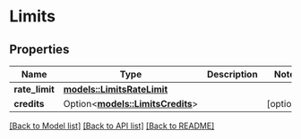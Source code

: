 # Limits

## Properties

Name | Type | Description | Notes
------------ | ------------- | ------------- | -------------
**rate_limit** | [**models::LimitsRateLimit**](Limits_rateLimit.md) |  | 
**credits** | Option<[**models::LimitsCredits**](Limits_credits.md)> |  | [optional]

[[Back to Model list]](../README.md#documentation-for-models) [[Back to API list]](../README.md#documentation-for-api-endpoints) [[Back to README]](../README.md)


